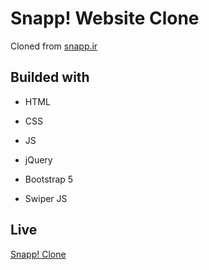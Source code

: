 
# Snapp! Website Clone

Cloned from [snapp.ir](https://snapp.ir/)

## Builded with

- HTML

- CSS

- JS

- jQuery

- Bootstrap 5

- Swiper JS


## Live

[Snapp! Clone](https://sajad-mhr.github.io/Snapp-Services-Clone/)







